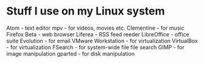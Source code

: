 # Stuff I use on my Linux system

Atom - text editor
mpv - for videos, movies etc.
Clementine - for music
Firefox Beta - web browser
Liferea - RSS feed reeder
LibreOffice - office suite
Evolution - for email
VMware Workstation - for virtualization
VirtualBox - for virtualization
FSearch - for system-wide file file search
GIMP - for image manipulation
gparted - for disk manipulation
